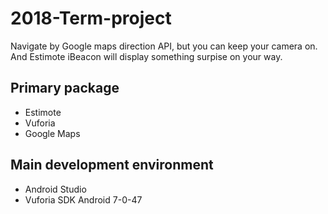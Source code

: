 # 2018-Term-project

Navigate by Google maps direction API, but you can keep your camera on. And Estimote iBeacon will display something surpise on your way.

## Primary package

- Estimote
- Vuforia
- Google Maps

## Main development environment

- Android Studio
- Vuforia SDK Android 7-0-47